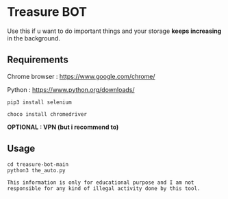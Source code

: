 # Treasure BOT
Use this if u want to do important things and your storage **keeps increasing** in the background.

## Requirements

Chrome browser : https://www.google.com/chrome/

Python : https://www.python.org/downloads/

```
pip3 install selenium
```
```
choco install chromedriver
```
**OPTIONAL : VPN (but i recommend to)**

## Usage

```
cd treasure-bot-main
python3 the_auto.py
```
    This information is only for educational purpose and I am not responsible for any kind of illegal activity done by this tool.
